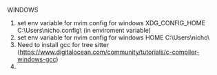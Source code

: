 WINDOWS

1. set env variable for nvim config for windows XDG_CONFIG_HOME C:\Users\nicho\.config\ (in enviroment variable)
2. set env variable for nvim config for windows HOME C:\Users\nicho\
3. Need to install gcc for tree sitter (https://www.digitalocean.com/community/tutorials/c-compiler-windows-gcc)
4.
